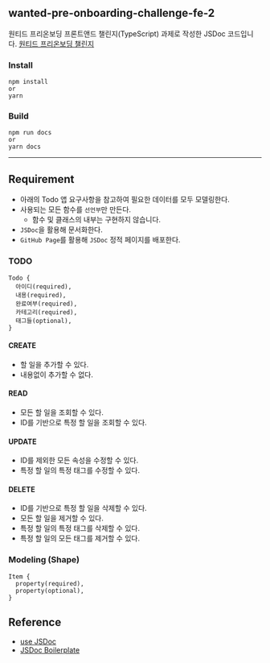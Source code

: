 ## wanted-pre-onboarding-challenge-fe-2
원티드 프리온보딩 프론트앤드 챌린지(TypeScript) 과제로 작성한 JSDoc 코드입니다. 
[원티드 프리온보딩 챌린지](https://www.wanted.co.kr/events/pre_challenge_fe_2) <br/>

### Install

```
npm install
or
yarn
```

### Build
```
npm run docs
or
yarn docs
```

<hr />

## Requirement
- 아래의 Todo 앱 요구사항을 참고하여 필요한 데이터를 모두 모델링한다.
- 사용되는 모든 함수를 `선언부`만 만든다.
  - 함수 및 클래스의 내부는 구현하지 않습니다.
- `JSDoc`을 활용해 문서화한다.
- `GitHub Page`를 활용해 `JSDoc` 정적 페이지를 배포한다.

### TODO

```
Todo {
  아이디(required),
  내용(required),
  완료여부(required),
  카테고리(required),
  태그들(optional),
}
```

#### CREATE
- 할 일을 추가할 수 있다.
- 내용없이 추가할 수 없다.

#### READ
- 모든 할 일을 조회할 수 있다.
- ID를 기반으로 특정 할 일을 조회할 수 있다.

#### UPDATE
- ID를 제외한 모든 속성을 수정할 수 있다.
- 특정 할 일의 특정 태그를 수정할 수 있다.

#### DELETE
- ID를 기반으로 특정 할 일을 삭제할 수 있다.
- 모든 할 일을 제거할 수 있다.
- 특정 할 일의 특정 태그를 삭제할 수 있다.
- 특정 할 일의 모든 태그를 제거할 수 있다.

### Modeling (Shape)
```
Item {
  property(required),
  property(optional),
}
```

## Reference
- [use JSDoc](https://jsdoc.app/)
- [JSDoc Boilerplate](https://github.com/pocojang/jsdoc-boilerplate)
